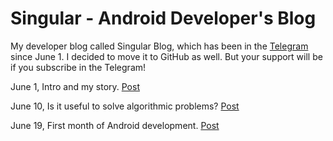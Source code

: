 # Singular - Android Developer's Blog
My developer blog called Singular Blog, which has been in the [Telegram](https://t.me/sinblog) since June 1. I decided to move it to GitHub as well. But your support will be if you subscribe in the Telegram!

June 1, Intro and my story. [Post](https://github.com/malik-valli/dev-blog/blob/main/intro.md)

June 10, Is it useful to solve algorithmic problems? [Post](https://github.com/malik-valli/dev-blog/blob/main/algorithms.md)

June 19, First month of Android development. [Post](https://github.com/malik-valli/dev-blog/blob/main/first-month.md)
